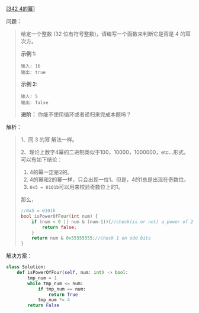 [[342 4的幂]](https://leetcode-cn.com/problems/power-of-four/)

问题：

> 给定一个整数 (32 位有符号整数)，请编写一个函数来判断它是否是 4 的幂次方。
>
> **示例 1:**
>
> ```
> 输入: 16
> 输出: true
> ```
>
> **示例 2:**
>
> ```
> 输入: 5
> 输出: false
> ```
>
> **进阶：**
> 你能不使用循环或者递归来完成本题吗？



解析：

> 1、同 3 的幂 解法一样。
>
> 2、理论上数字4幂的二进制类似于100，10000，1000000，etc...形式。可以有如下结论：
>
> 1. 4的幂一定是2的。
> 2. 4的幂和2的幂一样，只会出现一位1。但是，4的1总是出现在奇数位。
> 3. `0x5 = 0101b`可以用来校验奇数位上的1。
>
> 那么，
>
> ```dart
> //0x5 = 0101b
> bool isPowerOfFour(int num) {
>     if (num < 0 || num & (num-1)){//check(is or not) a power of 2.
>         return false;
>     }
>     return num & 0x55555555;//check 1 on odd bits
> }
> ```



解决方案：

```python
class Solution:
    def isPowerOfFour(self, num: int) -> bool:
        tmp_num = 1
        while tmp_num <= num:
            if tmp_num == num:
                return True
            tmp_num *= 4
        return False
```

